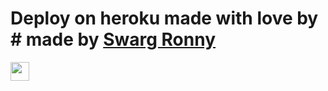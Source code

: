 
 
# Deploy on heroku made with love by # made by [Swarg Ronny](http://t.me/SwargOmegaOp) 


<a href="https://dashboard.heroku.com/new?template=https://github.com/telegrambots0/TelegramSaveRestrected)">
     <img height="30px" src="https://img.shields.io/badge/Deploy%20To%20Heroku-blueviolet?style=for-the-badge&logo=heroku">
  </a>
